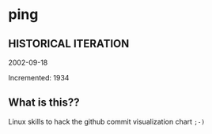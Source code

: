 # ping

## HISTORICAL ITERATION
2002-09-18

Incremented: 1934

## What is this?? 
Linux skills to hack the github commit visualization chart `;-)`
